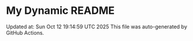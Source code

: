 # My Dynamic README
Updated at: Sun Oct 12 19:14:59 UTC 2025
This file was auto-generated by GitHub Actions.
